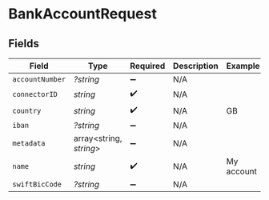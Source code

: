 # BankAccountRequest


## Fields

| Field                   | Type                    | Required                | Description             | Example                 |
| ----------------------- | ----------------------- | ----------------------- | ----------------------- | ----------------------- |
| `accountNumber`         | *?string*               | :heavy_minus_sign:      | N/A                     |                         |
| `connectorID`           | *string*                | :heavy_check_mark:      | N/A                     |                         |
| `country`               | *string*                | :heavy_check_mark:      | N/A                     | GB                      |
| `iban`                  | *?string*               | :heavy_minus_sign:      | N/A                     |                         |
| `metadata`              | array<string, *string*> | :heavy_minus_sign:      | N/A                     |                         |
| `name`                  | *string*                | :heavy_check_mark:      | N/A                     | My account              |
| `swiftBicCode`          | *?string*               | :heavy_minus_sign:      | N/A                     |                         |